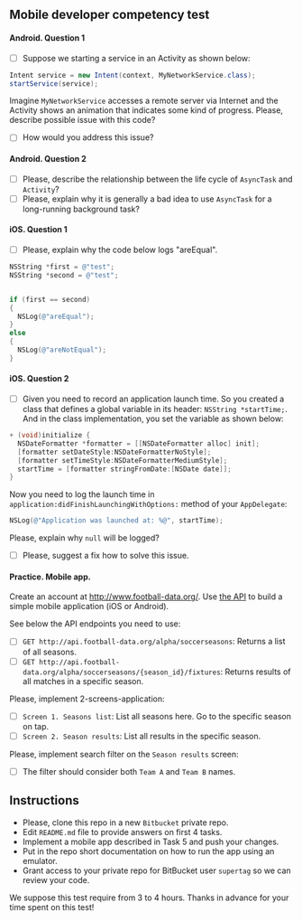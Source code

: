 ## Mobile developer competency test

#### Android. Question 1

- [ ] Suppose we starting a service in an Activity as shown below: 

```java
Intent service = new Intent(context, MyNetworkService.class);             
startService(service);
```

Imagine `MyNetworkService` accesses a remote server via Internet and the Activity shows an animation that indicates some 
kind of progress. Please, describe possible issue with this code?

- [ ] How would you address this issue?

#### Android. Question 2

- [ ] Please, describe the relationship between the life cycle of `AsyncTask` and `Activity`?
- [ ] Please, explain why it is generally a bad idea to use `AsyncTask` for a long-running background task?  

#### iOS. Question 1

- [ ] Please, explain why the code below logs "areEqual".

```objective-c
NSString *first = @"test";
NSString *second = @"test";


if (first == second)
{
  NSLog(@"areEqual");
}
else
{
  NSLog(@"areNotEqual");
}
```

#### iOS. Question 2

- [ ] Given you need to record an application launch time. So you created a class that defines a global variable in its header: 
`NSString *startTime;`. And in the class implementation, you set the variable as shown below:

```objective-c
+ (void)initialize {
  NSDateFormatter *formatter = [[NSDateFormatter alloc] init];
  [formatter setDateStyle:NSDateFormatterNoStyle];
  [formatter setTimeStyle:NSDateFormatterMediumStyle];
  startTime = [formatter stringFromDate:[NSDate date]];
}
```

Now you need to log the launch time in `application:didFinishLaunchingWithOptions:` method of your `AppDelegate`:

```objective-c
NSLog(@"Application was launched at: %@", startTime);
```

Please, explain why `null` will be logged?

- [ ] Please, suggest a fix how to solve this issue.

#### Practice. Mobile app.

Create an account at http://www.football-data.org/. 
Use [the API](http://api.football-data.org/docs/latest/index.html) to build a simple mobile application (iOS or Android). 

See below the API endpoints you need to use:

- [ ] `GET http://api.football-data.org/alpha/soccerseasons`: Returns a list of all seasons.
- [ ] `GET http://api.football-data.org/alpha/soccerseasons/{season_id}/fixtures`: Returns results of all matches in a specific season.
 
Please, implement 2-screens-application:

- [ ] `Screen 1. Seasons list`: List all seasons here. Go to the specific season on tap. 
- [ ] `Screen 2. Season results`: List all results in the specific season. 

Please, implement search filter on the `Season results` screen:

- [ ] The filter should consider both `Team A` and `Team B` names.

## Instructions

- Please, clone this repo in a new `Bitbucket` private repo.
- Edit `README.md` file to provide answers on first 4 tasks. 
- Implement a mobile app described in Task 5 and push your changes.
- Put in the repo short documentation on how to run the app using an emulator.
- Grant access to your private repo for BitBucket user `supertag` so we can review your code. 

We suppose this test require from 3 to 4 hours. Thanks in advance for your time spent on this test! 